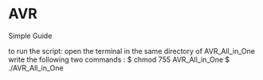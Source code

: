 # AVR
Simple Guide

to run the script:
open the terminal in the same directory of AVR_All_in_One
write the following two commands :
$ chmod 755 AVR_All_in_One 
$ ./AVR_All_in_One

